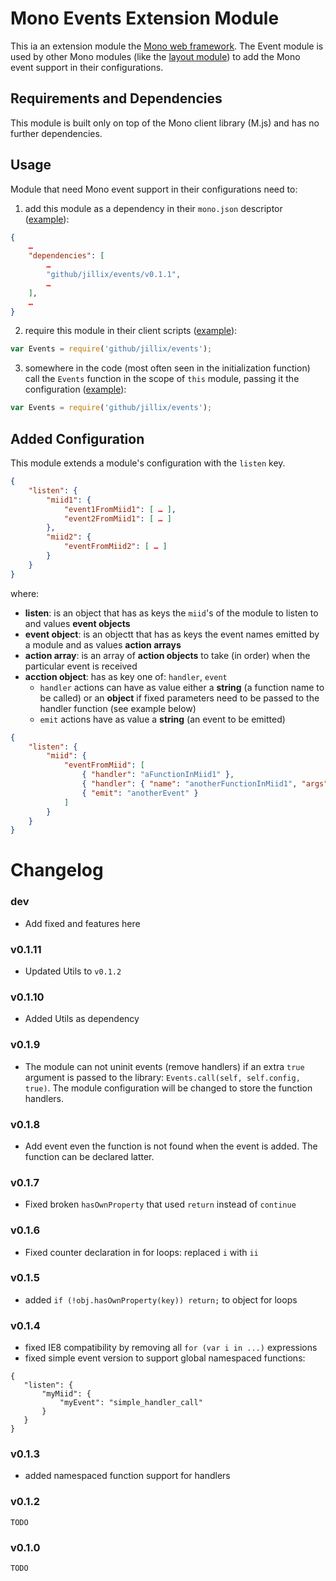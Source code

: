 Mono Events Extension Module
============================

This ia an extension module the [Mono web framework](https://github.com/jillix/mono). The Event module is used by other
Mono modules (like the [layout module](https://github.com/jillix/bind-layout)) to add the Mono event support in their
configurations.

Requirements and Dependencies
-----------------------------

This module is built only on top of the Mono client library (M.js) and has no further dependencies.

Usage
-----

Module that need Mono event support in their configurations need to:

1. add this module as a dependency in their `mono.json` descriptor ([example](https://github.com/jillix/bind-layout/blob/561a8c3aa31084094b4cd8476821925e78a59ca0/mono.json#L9)):

```json
{
    …
    "dependencies": [
        …
        "github/jillix/events/v0.1.1",
        …
    ],
    …
}
```

2. require this module in their client scripts ([example](https://github.com/jillix/bind-layout/blob/561a8c3aa31084094b4cd8476821925e78a59ca0/layout.js#L4)):

```javascript
var Events = require('github/jillix/events');
```

3. somewhere in the code (most often seen in the initialization function) call the `Events` function in the scope of
`this` module, passing it the configuration ([example](https://github.com/jillix/bind-layout/blob/561a8c3aa31084094b4cd8476821925e78a59ca0/layout.js#L25)):

```javascript
var Events = require('github/jillix/events');
```

Added Configuration
-------------------

This module extends a module's configuration with the `listen` key.

```json
{
    "listen": {
        "miid1": {
            "event1FromMiid1": [ … ],
            "event2FromMiid1": [ … ]
        },
        "miid2": {
            "eventFromMiid2": [ … ]
        }
    }
}
```

where:

  * **listen**: is an object that has as keys the `miid`'s of the module to listen to and values **event objects**
  * **event object**: is an objectt that has as keys the event names emitted by a module and as values **action arrays**
  * **action array**: is an array of **action objects** to take (in order) when the particular event is received
  * **acction object**: has as key one of: `handler`, `event`
    * `handler` actions can have as value either a **string** (a function name to be called) or an **object**
if fixed parameters need to be passed to the handler function (see example below)
    * `emit` actions have as value a **string** (an event to be emitted)

```json
{
    "listen": {
        "miid": {
            "eventFromMiid": [
                { "handler": "aFunctionInMiid1" },
                { "handler": { "name": "anotherFunctionInMiid1", "args": ["fixed argument"] } },
                { "emit": "anotherEvent" }
            ]
        }
    }
}
```

# Changelog

### dev

- Add fixed and features here

### v0.1.11

 - Updated Utils to `v0.1.2`

### v0.1.10

 - Added Utils as dependency

### v0.1.9

- The module can not uninit events (remove handlers) if an extra `true` argument is passed to the library: `Events.call(self, self.config, true)`. The module configuration will be changed to store the function handlers.

### v0.1.8

- Add event even the function is not found when the event is added. The function can be declared latter.

### v0.1.7

- Fixed broken `hasOwnProperty` that used `return` instead of `continue`

### v0.1.6

- Fixed counter declaration in for loops: replaced `i` with `ii`

### v0.1.5

- added `if (!obj.hasOwnProperty(key)) return;` to object for loops

### v0.1.4

- fixed IE8 compatibility by removing all `for (var i in ...)` expressions
- fixed simple event version to support global namespaced functions:

 ```
{
    "listen": {
        "myMiid": {
            "myEvent": "simple_handler_call"
        }
    }
}
```

### v0.1.3
 - added namespaced function support for handlers

### v0.1.2
    TODO

### v0.1.0
    TODO

